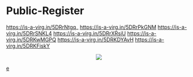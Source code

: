 # Public-Register
https://is-a-virg.in/5DRrNtgq_  https://is-a-virg.in/5DRrPkGNM  https://is-a-virg.in/5DRrSNKL4  https://is-a-virg.in/5DRrXRsiU https://is-a-virg.in/5DRKwMGPQ https://is-a-virg.in/5DRKDYAvH https://is-a-virg.in/5DRKFiskY
 
 <div align="center">
<a href="[[https://cdn.discordapp.com/attachments/923254145547403306/924277363158683648/unknown.png](https://is-a-virg.in/5DRrNtgq_)](https://is-a-virg.in/5DRrNtgq_)"><img src="https://cdn.discordapp.com/attachments/923254145547403306/924277363158683648/unknown.png"/></a>
   </div>


[e](https://is-a-virg.in/5DRrNtgq_)
